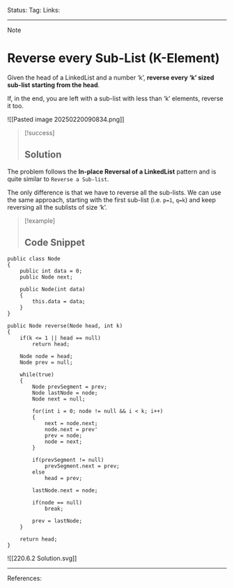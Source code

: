 Status: 
Tag:
Links:

---
> [!note] 
>  # Reverse every Sub-List (K-Element)

Given the head of a LinkedList and a number ‘k’, **reverse every ‘k’ sized sub-list starting from the head**.

If, in the end, you are left with a sub-list with less than ‘k’ elements, reverse it too.


![[Pasted image 20250220090834.png]]

> [!success] 
> ## Solution 

The problem follows the **In-place Reversal of a LinkedList** pattern and is quite similar to `Reverse a Sub-list`. 

The only difference is that we have to reverse all the sub-lists. We can use the same approach, starting with the first sub-list (i.e. `p=1`, `q=k`) and keep reversing all the sublists of size ‘k’.


> [!example] 
>  ## Code Snippet


``` run-csharp
public class Node
{
	public int data = 0;
	public Node next;
	
	public Node(int data)
	{
		this.data = data;
	}
}
```

``` run-csharp
public Node reverse(Node head, int k)
{
	if(k <= 1 || head == null)
		return head;
	
	Node node = head;
	Node prev = null;
	
	while(true)
	{
		Node prevSegment = prev;
		Node lastNode = node;
		Node next = null;
		
		for(int i = 0; node != null && i < k; i++)
		{
			next = node.next;
			node.next = prev'
			prev = node;
			node = next;
		}
		
		if(prevSegment != null)
			prevSegment.next = prev;
		else
			head = prev;
		
		lastNode.next = node;
		
		if(node == null)
			break;
			
		prev = lastNode;
	}
	
	return head;
}
```




![[220.6.2 Solution.svg]]

---
References:
